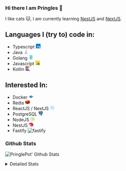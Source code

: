### Hi there I am Pringles 👋

I like cats 🐱, I am currently learning [NestJS](https://nestjs.com) and [NextJS](https://nextjs.org).

## Languages I (try to) code in:
 - Typescript <img src="https://raw.githubusercontent.com/devicons/devicon/master/icons/typescript/typescript-original.svg" alt="typescript" width="15" height="15"/>
 - Java <img src="https://raw.githubusercontent.com/devicons/devicon/master/icons/java/java-original.svg" alt="java" width="15" height="15"/>
 - Golang <img src="https://raw.githubusercontent.com/devicons/devicon/master/icons/go/go-original.svg" alt="go" width="15" height="15"/>
 - Javascript <img src="https://raw.githubusercontent.com/devicons/devicon/master/icons/javascript/javascript-original.svg" alt="javascript" width="15" height="15"/>
 - Kotlin <img src="https://raw.githubusercontent.com/devicons/devicon/master/icons/kotlin/kotlin-original.svg" alt="kotlin" width="15" height="15"/>

## Interested In:
 - Docker <img src="https://raw.githubusercontent.com/devicons/devicon/master/icons/docker/docker-original.svg" alt="docker" width="15" height="15"/>
 - Redis <img src="https://raw.githubusercontent.com/devicons/devicon/master/icons/redis/redis-original.svg" alt="redis" width="15" height="15"/>
 - ReactJS / NextJS <img src="https://raw.githubusercontent.com/devicons/devicon/master/icons/react/react-original.svg" alt="react" width="15" height="15"/>
 - PostgreSQL <img src="https://raw.githubusercontent.com/devicons/devicon/master/icons/postgresql/postgresql-original.svg" alt="postgresql" width="15" height="15"/>
 - NodeJS <img src="https://raw.githubusercontent.com/devicons/devicon/master/icons/nodejs/nodejs-original.svg" alt="nodejs" width="15" height="15"/>
 - NestJS <img src="https://raw.githubusercontent.com/devicons/devicon/master/icons/nestjs/nestjs-plain.svg" alt="nestjs" width="15" height="15"/>
 - Fastify <img src="https://devicons.railway.app/i/fastify-dark.svg" alt="fastify" width="15" height="15"/>

### Github Stats
![PringlePot' Github Stats](https://github-readme-stats.vercel.app/api?username=PringlePot&show_icons=true&theme=dark&count_private=true)

<details>
  <summary>Detailed Stats</summary>
    
<!--START_SECTION:waka-->
![Profile Views](http://img.shields.io/badge/Profile%20Views-7-blue)

![Lines of code](https://img.shields.io/badge/From%20Hello%20World%20I%27ve%20Written-132497%20lines%20of%20code-blue)

**🐱 My GitHub Data** 

> 🏆 733 Contributions in the Year 2021
 > 
> 📦 90.2 kB Used in GitHub's Storage 
 > 
> 💼 Opted to Hire
 > 
> 📜 7 Public Repositories 
 > 
> 🔑 11 Private Repositories  
 > 
**I'm an Early 🐤** 

```text
🌞 Morning    117 commits    ████░░░░░░░░░░░░░░░░░░░░░   19.06% 
🌆 Daytime    256 commits    ██████████░░░░░░░░░░░░░░░   41.69% 
🌃 Evening    241 commits    █████████░░░░░░░░░░░░░░░░   39.25% 
🌙 Night      0 commits      ░░░░░░░░░░░░░░░░░░░░░░░░░   0.0%

```
📅 **I'm Most Productive on Sunday** 

```text
Monday       124 commits    █████░░░░░░░░░░░░░░░░░░░░   20.2% 
Tuesday      52 commits     ██░░░░░░░░░░░░░░░░░░░░░░░   8.47% 
Wednesday    58 commits     ██░░░░░░░░░░░░░░░░░░░░░░░   9.45% 
Thursday     83 commits     ███░░░░░░░░░░░░░░░░░░░░░░   13.52% 
Friday       37 commits     █░░░░░░░░░░░░░░░░░░░░░░░░   6.03% 
Saturday     114 commits    ████░░░░░░░░░░░░░░░░░░░░░   18.57% 
Sunday       146 commits    ██████░░░░░░░░░░░░░░░░░░░   23.78%

```


📊 **This Week I Spent My Time On** 

```text
⌚︎ Time Zone: Europe/Amsterdam

💬 Programming Languages: 
TypeScript               3 hrs 56 mins       █████████████████████░░░░   86.34% 
JavaScript               22 mins             ██░░░░░░░░░░░░░░░░░░░░░░░   8.08% 
JSON                     12 mins             █░░░░░░░░░░░░░░░░░░░░░░░░   4.45% 
Bash                     3 mins              ░░░░░░░░░░░░░░░░░░░░░░░░░   1.1% 
Other                    0 secs              ░░░░░░░░░░░░░░░░░░░░░░░░░   0.02%

🔥 Editors: 
VS Code                  4 hrs 33 mins       █████████████████████████   100.0%

🐱‍💻 Projects: 
site                     2 hrs 8 mins        ███████████░░░░░░░░░░░░░░   47.14% 
mail service             1 hr 37 mins        █████████░░░░░░░░░░░░░░░░   35.54% 
Backend                  42 mins             ███░░░░░░░░░░░░░░░░░░░░░░   15.43% 
Unknown Project          5 mins              ░░░░░░░░░░░░░░░░░░░░░░░░░   1.89%

💻 Operating System: 
Windows                  4 hrs 28 mins       ████████████████████████░   98.11% 
Linux                    5 mins              ░░░░░░░░░░░░░░░░░░░░░░░░░   1.89%

```

**I Mostly Code in Java** 

```text
Java                     6 repos             ██████████░░░░░░░░░░░░░░░   40.0% 
Python                   2 repos             ███░░░░░░░░░░░░░░░░░░░░░░   13.33% 
JavaScript               2 repos             ███░░░░░░░░░░░░░░░░░░░░░░   13.33% 
TypeScript               2 repos             ███░░░░░░░░░░░░░░░░░░░░░░   13.33% 
Kotlin                   1 repo              █░░░░░░░░░░░░░░░░░░░░░░░░   6.67%

```


**Timeline**

![Chart not found](https://raw.githubusercontent.com/PringlePot/PringlePot/main/charts/bar_graph.png) 


 Last Updated on 17/10/2021
<!--END_SECTION:waka-->

</details>

